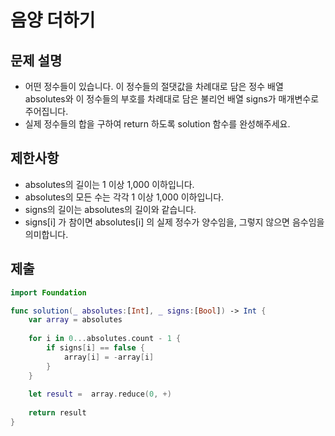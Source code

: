 # 음양 더하기

## 문제 설명
- 어떤 정수들이 있습니다. 이 정수들의 절댓값을 차례대로 담은 정수 배열 absolutes와 이 정수들의 부호를 차례대로 담은 불리언 배열 signs가 매개변수로 주어집니다.
- 실제 정수들의 합을 구하여 return 하도록 solution 함수를 완성해주세요.
## 제한사항
- absolutes의 길이는 1 이상 1,000 이하입니다.
- absolutes의 모든 수는 각각 1 이상 1,000 이하입니다.
- signs의 길이는 absolutes의 길이와 같습니다.
- signs[i] 가 참이면 absolutes[i] 의 실제 정수가 양수임을, 그렇지 않으면 음수임을 의미합니다.

## 제출
```swift
import Foundation

func solution(_ absolutes:[Int], _ signs:[Bool]) -> Int {
    var array = absolutes
    
    for i in 0...absolutes.count - 1 {
        if signs[i] == false {
            array[i] = -array[i]
        }
    }
    
    let result =  array.reduce(0, +)
    
    return result
}
```
